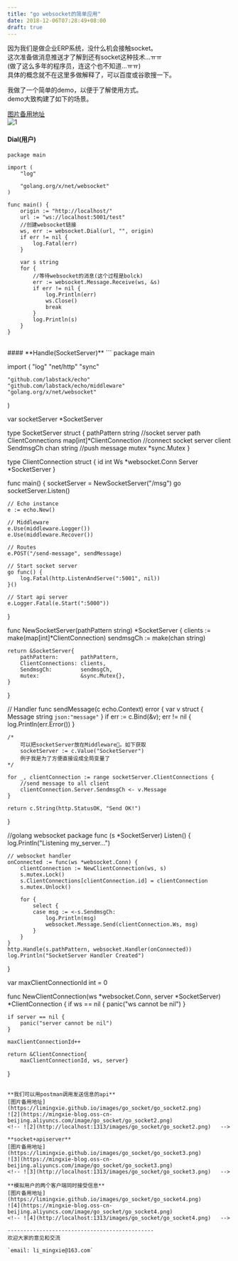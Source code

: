 ```yaml
---
title: "go websocket的简单应用"
date: 2018-12-06T07:28:49+08:00
draft: true
---
```


因为我们是做企业ERP系统，没什么机会接触socket。  
这次准备做消息推送才了解到还有socket这种技术...ㅠㅠ  
(做了这么多年的程序员，连这个也不知道...ㅠㅠ)  
具体的概念就不在这里多做解释了，可以百度或谷歌搜一下。  

我做了一个简单的demo，以便于了解使用方式。  
demo大致构建了如下的场景。  

[图片备用地址](https://limingxie.github.io/images/go_socket/go_socket1.png)  
![1](https://mingxie-blog.oss-cn-beijing.aliyuncs.com/image/go_socket/go_socket1.png)
<!-- ![1](http://localhost:1313/images/go_socket/go_socket1.png)   -->

#### **Dial(用户)**
```
package main

import (
	"log"

	"golang.org/x/net/websocket"
)

func main() {
    origin := "http://localhost/"
    url := "ws://localhost:5001/test"
    //创建websocket链接
    ws, err := websocket.Dial(url, "", origin)
    if err != nil {
        log.Fatal(err)
    }

    var s string
    for {
        //等待websocket的消息(这个过程是bolck)
        err := websocket.Message.Receive(ws, &s)
        if err != nil {
            log.Println(err)
            ws.Close()
            break
        }
        log.Println(s)
    }
}
```
<br />
#### **Handle(SocketServer)**
```
package main

import (
	"log"
	"net/http"
	"sync"

	"github.com/labstack/echo"
	"github.com/labstack/echo/middleware"
	"golang.org/x/net/websocket"
)

var socketServer *SocketServer

type SocketServer struct {
	pathPattern       string                    //socket server path
	ClientConnections map[int]*ClientConnection //connect socket server client
	SendmsgCh         chan string               //push message
	mutex             *sync.Mutex
}

type ClientConnection struct {
	id     int
	Ws     *websocket.Conn
	Server *SocketServer
}

func main() {
	socketServer = NewSocketServer("/msg")
	go socketServer.Listen()

	// Echo instance
	e := echo.New()

	// Middleware
	e.Use(middleware.Logger())
	e.Use(middleware.Recover())

	// Routes
	e.POST("/send-message", sendMessage)

	// Start socket server
	go func() {
		log.Fatal(http.ListenAndServe(":5001", nil))
	}()

	// Start api server
	e.Logger.Fatal(e.Start(":5000"))

}

func NewSocketServer(pathPattern string) *SocketServer {
	clients := make(map[int]*ClientConnection)
	sendmsgCh := make(chan string)

	return &SocketServer{
		pathPattern:       pathPattern,
		ClientConnections: clients,
		SendmsgCh:         sendmsgCh,
		mutex:             &sync.Mutex{},
	}
}

// Handler
func sendMessage(c echo.Context) error {
	var v struct {
		Message string `json:"message"`
	}
	if err := c.Bind(&v); err != nil {
		log.Println(err.Error())
	}

	/*
		可以把socketServer放在Middleware。如下获取
		socketServer := c.Value("SocketServer")
		例子我是为了方便直接设成全局变量了
	*/

	for _, clientConnection := range socketServer.ClientConnections {
		//send message to all client
		clientConnection.Server.SendmsgCh <- v.Message
	}

	return c.String(http.StatusOK, "Send OK!")
}

//golang websocket package
func (s *SocketServer) Listen() {
	log.Println("Listening my_server...")

	// websocket handler
	onConnected := func(ws *websocket.Conn) {
		clientConnection := NewClientConnection(ws, s)
		s.mutex.Lock()
		s.ClientConnections[clientConnection.id] = clientConnection
		s.mutex.Unlock()

		for {
			select {
			case msg := <-s.SendmsgCh:
				log.Println(msg)
				websocket.Message.Send(clientConnection.Ws, msg)
			}
		}
	}
	http.Handle(s.pathPattern, websocket.Handler(onConnected))
	log.Println("SocketServer Handler Created")

}

var maxClientConnectionId int = 0

func NewClientConnection(ws *websocket.Conn, server *SocketServer) *ClientConnection {
	if ws == nil {
		panic("ws cannot be nil")
	}

	if server == nil {
		panic("server cannot be nil")
	}

	maxClientConnectionId++

	return &ClientConnection{
		maxClientConnectionId, ws, server}
}
```

**我们可以用postman调用发送信息的api**  
[图片备用地址](https://limingxie.github.io/images/go_socket/go_socket2.png)  
![2](https://mingxie-blog.oss-cn-beijing.aliyuncs.com/image/go_socket/go_socket2.png)
<!-- ![2](http://localhost:1313/images/go_socket/go_socket2.png)   -->

**socket+apiserver**  
[图片备用地址](https://limingxie.github.io/images/go_socket/go_socket3.png)  
![3](https://mingxie-blog.oss-cn-beijing.aliyuncs.com/image/go_socket/go_socket3.png)
<!-- ![3](http://localhost:1313/images/go_socket/go_socket3.png)   -->

**模拟用户的两个客户端同时接受信息**  
[图片备用地址](https://limingxie.github.io/images/go_socket/go_socket4.png)  
![4](https://mingxie-blog.oss-cn-beijing.aliyuncs.com/image/go_socket/go_socket4.png)
<!-- ![4](http://localhost:1313/images/go_socket/go_socket4.png)   -->

----------------------------------------------
欢迎大家的意见和交流

`email: li_mingxie@163.com`
